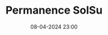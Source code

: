 ---
layout: ../../../layouts/Actu.astro
date : "08-04-2024 23:00"

title: "Permanence SolSu"

auteur :
  - solsu

image : "/assets/fildactus/evenements/04-08-solsu.jpg"

source : "https://www.instagram.com/p/C5VwpInoVCO/"
---